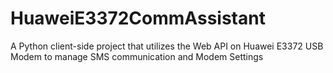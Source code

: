 # HuaweiE3372CommAssistant
A Python client-side project that utilizes the Web API on Huawei E3372 USB Modem to manage SMS communication and Modem Settings
